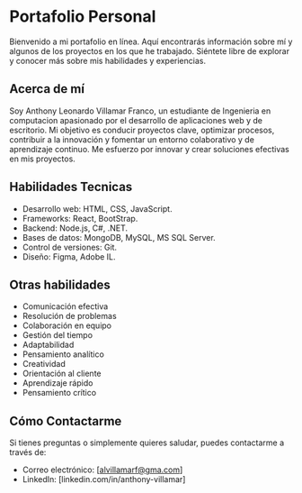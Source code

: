 # Portafolio Personal

Bienvenido a mi portafolio en línea. Aquí encontrarás información sobre mí y algunos de los proyectos en los que he trabajado. Siéntete libre de explorar y conocer más sobre mis habilidades y experiencias.

## Acerca de mí

Soy Anthony Leonardo Villamar Franco, un estudiante de Ingenieria en computacion apasionado por el desarrollo de aplicaciones web y de escritorio. Mi objetivo es 
conducir proyectos clave, optimizar procesos, contribuir a la innovación y fomentar un entorno colaborativo y de aprendizaje continuo. 
Me esfuerzo por innovar y crear soluciones efectivas en mis proyectos.

## Habilidades Tecnicas

- Desarrollo web: HTML, CSS, JavaScript.
- Frameworks: React, BootStrap.
- Backend: Node.js, C#, .NET.
- Bases de datos: MongoDB, MySQL, MS SQL Server.
- Control de versiones: Git.
- Diseño: Figma, Adobe IL.


## Otras habilidades 

- Comunicación efectiva
- Resolución de problemas
- Colaboración en equipo
- Gestión del tiempo
- Adaptabilidad
- Pensamiento analítico
- Creatividad
- Orientación al cliente
- Aprendizaje rápido
- Pensamiento crítico

## Cómo Contactarme

Si tienes preguntas o simplemente quieres saludar, puedes contactarme a través de:

- Correo electrónico: [alvillamarf@gma.com]
- LinkedIn: [linkedin.com/in/anthony-villamar]



